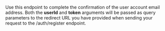 Use this endpoint to complete the confirmation of the user account email address. Both the **userId** and **token** arguments will be passed as query parameters to the redirect URL you have provided when sending your request to the /auth/register endpoint.